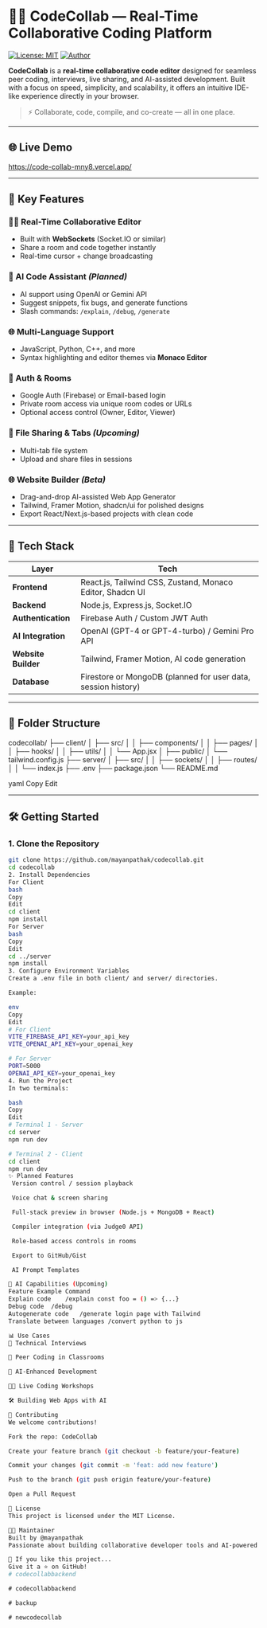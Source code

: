 # 👨‍💻 CodeCollab — Real-Time Collaborative Coding Platform

[![License: MIT](https://img.shields.io/badge/License-MIT-blue.svg)](./LICENSE)
[![Author](https://img.shields.io/badge/Author-mayanpathak-blue)](https://github.com/mayanpathak)

**CodeCollab** is a **real-time collaborative code editor** designed for seamless peer coding, interviews, live sharing, and AI-assisted development. Built with a focus on speed, simplicity, and scalability, it offers an intuitive IDE-like experience directly in your browser.

> ⚡️ Collaborate, code, compile, and co-create — all in one place.

---

## 🌐 Live Demo

https://code-collab-mny8.vercel.app/

---

## 🚀 Key Features

### 🧑‍💻 Real-Time Collaborative Editor
- Built with **WebSockets** (Socket.IO or similar)
- Share a room and code together instantly
- Real-time cursor + change broadcasting

### 🧠 AI Code Assistant *(Planned)*
- AI support using OpenAI or Gemini API
- Suggest snippets, fix bugs, and generate functions
- Slash commands: `/explain`, `/debug`, `/generate`

### 🌐 Multi-Language Support
- JavaScript, Python, C++, and more
- Syntax highlighting and editor themes via **Monaco Editor**

### 🔐 Auth & Rooms
- Google Auth (Firebase) or Email-based login
- Private room access via unique room codes or URLs
- Optional access control (Owner, Editor, Viewer)

### 📄 File Sharing & Tabs *(Upcoming)*
- Multi-tab file system
- Upload and share files in sessions

### 🌐 Website Builder *(Beta)*
- Drag-and-drop AI-assisted Web App Generator
- Tailwind, Framer Motion, shadcn/ui for polished designs
- Export React/Next.js-based projects with clean code

---

## 🧱 Tech Stack

| Layer | Tech |
|-------|------|
| **Frontend** | React.js, Tailwind CSS, Zustand, Monaco Editor, Shadcn UI |
| **Backend** | Node.js, Express.js, Socket.IO |
| **Authentication** | Firebase Auth / Custom JWT Auth |
| **AI Integration** | OpenAI (GPT-4 or GPT-4-turbo) / Gemini Pro API |
| **Website Builder** | Tailwind, Framer Motion, AI code generation |
| **Database** | Firestore or MongoDB (planned for user data, session history) |

---

## 📁 Folder Structure

codecollab/
├── client/
│ ├── src/
│ │ ├── components/
│ │ ├── pages/
│ │ ├── hooks/
│ │ ├── utils/
│ │ └── App.jsx
│ ├── public/
│ └── tailwind.config.js
├── server/
│ ├── src/
│ │ ├── sockets/
│ │ ├── routes/
│ │ └── index.js
├── .env
├── package.json
└── README.md

yaml
Copy
Edit

---

## 🛠️ Getting Started

### 1. Clone the Repository
```bash
git clone https://github.com/mayanpathak/codecollab.git
cd codecollab
2. Install Dependencies
For Client
bash
Copy
Edit
cd client
npm install
For Server
bash
Copy
Edit
cd ../server
npm install
3. Configure Environment Variables
Create a .env file in both client/ and server/ directories.

Example:

env
Copy
Edit
# For Client
VITE_FIREBASE_API_KEY=your_api_key
VITE_OPENAI_API_KEY=your_openai_key

# For Server
PORT=5000
OPENAI_API_KEY=your_openai_key
4. Run the Project
In two terminals:

bash
Copy
Edit
# Terminal 1 - Server
cd server
npm run dev

# Terminal 2 - Client
cd client
npm run dev
✨ Planned Features
 Version control / session playback

 Voice chat & screen sharing

 Full-stack preview in browser (Node.js + MongoDB + React)

 Compiler integration (via Judge0 API)

 Role-based access controls in rooms

 Export to GitHub/Gist

 AI Prompt Templates

🧠 AI Capabilities (Upcoming)
Feature	Example Command
Explain code	/explain const foo = () => {...}
Debug code	/debug
Autogenerate code	/generate login page with Tailwind
Translate between languages	/convert python to js

📊 Use Cases
🧪 Technical Interviews

🏫 Peer Coding in Classrooms

🧠 AI-Enhanced Development

🧑‍🏫 Live Coding Workshops

🛠️ Building Web Apps with AI

🤝 Contributing
We welcome contributions!

Fork the repo: CodeCollab

Create your feature branch (git checkout -b feature/your-feature)

Commit your changes (git commit -m 'feat: add new feature')

Push to the branch (git push origin feature/your-feature)

Open a Pull Request

📄 License
This project is licensed under the MIT License.

🧑‍💻 Maintainer
Built by @mayanpathak
Passionate about building collaborative developer tools and AI-powered platforms.

🌟 If you like this project...
Give it a ⭐ on GitHub!
#   c o d e c o l l a b b a c k e n d  
 #   c o d e c o l l a b b a c k e n d  
 #   b a c k u p  
 #   n e w c o d e c o l l a b  
 